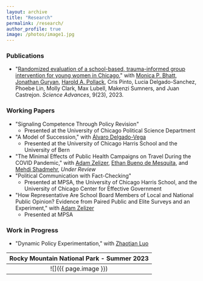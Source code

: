 ```yaml
---
layout: archive
title: "Research"
permalink: /research/
author_profile: true
image: /photos/image1.jpg
---
```



### Publications 
* "[Randomized evaluation of a school-based, trauma-informed group intervention for young women in Chicago](https://www.science.org/doi/10.1126/sciadv.abq2077)," with [Monica P. Bhatt](https://urbanlabs.uchicago.edu/people/monica-bhatt), [Jonathan Guryan](https://sites.northwestern.edu/jonathanguryan/), [Harold A. Pollack](https://crownschool.uchicago.edu/directory/harold-pollack), Cris Pinto, Lucia Delgado-Sanchez, Phoebe Lin, Molly Clark, Max Lubell, Makenzi Sumners, and Juan Castrejon. _Science Advances_, 9(23), 2023. 

### Working Papers
* "Signaling Competence Through Policy Revision"
   * Presented at the University of Chicago Political Science Department
* "A Model of Succession," with [Álvaro Delgado-Vega](https://sites.google.com/view/alvarodelgadovega/home) 
   * Presented at the University of Chicago Harris School and the University of Bern 
* "The Minimal Effects of Public Health Campaigns on Travel During the COVID Pandemic," with [Adam Zelizer](https://adamzelizer.com/), [Ethan Bueno de Mesquita](https://voices.uchicago.edu/ethanbdm/), and [Mehdi Shadmehr](https://www.mehdishadmehr.com/), _Under Review_
* "Political Communication with Fact-Checking" 
   * Presented at MPSA, the University of Chicago Harris School, and the University of Chicago Center for Effective Government
* "How Representative Are School Board Members of Local and National Public Opinion? Evidence from Paired Public and Elite Surveys and an Experiment," with [Adam Zelizer](https://adamzelizer.com/) 
   * Presented at MPSA 

### Work in Progress 
* "Dynamic Policy Experimentation," with [Zhaotian Luo](httpxs://political-science.uchicago.edu/directory/zhaotian-luo)
 
| <b>Rocky Mountain National Park - Summer 2023</b>|
|:--:|
| ![]({{ page.image }}) | 

